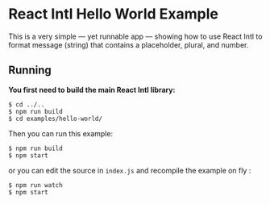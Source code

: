 React Intl Hello World Example
==============================

This is a very simple — yet runnable app — showing how to use React Intl to format message (string) that contains a placeholder, plural, and number.

## Running

**You first need to build the main React Intl library:**

```
$ cd ../..
$ npm run build
$ cd examples/hello-world/
```

Then you can run this example:

```
$ npm run build
$ npm start
```

or you can edit the source in `index.js` and recompile the example on fly :

```
$ npm run watch
$ npm start
```
